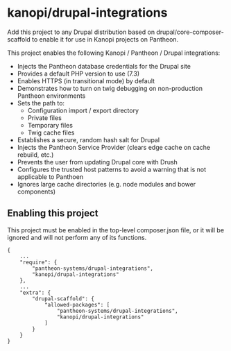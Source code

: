 # kanopi/drupal-integrations

Add this project to any Drupal distribution based on drupal/core-composer-scaffold to enable it for use in Kanopi projects on Pantheon.

This project enables the following Kanopi / Pantheon / Drupal integrations:

- Injects the Pantheon database credentials for the Drupal site
- Provides a default PHP version to use (7.3)
- Enables HTTPS (in transitional mode) by default
- Demonstrates how to turn on twig debugging on non-production Pantheon environments
- Sets the path to:
  - Configuration import / export directory
  - Private files
  - Temporary files
  - Twig cache files
- Establishes a secure, random hash salt for Drupal
- Injects the Pantheon Service Provider (clears edge cache on cache rebuild, etc.)
- Prevents the user from updating Drupal core with Drush
- Configures the trusted host patterns to avoid a warning that is not applicable to Panthoen
- Ignores large cache directories (e.g. node modules and bower components)

## Enabling this project

This project must be enabled in the top-level composer.json file, or it will be ignored and will not perform any of its functions.
```
{
    ...
    "require": {
        "pantheon-systems/drupal-integrations",
        "kanopi/drupal-integrations"
    },
    ...
    "extra": {
        "drupal-scaffold": {
            "allowed-packages": [
                "pantheon-systems/drupal-integrations",
                "kanopi/drupal-integrations"
            ]
        }
    }
}
```
